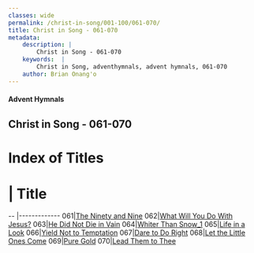 ```yaml
---
classes: wide
permalink: /christ-in-song/001-100/061-070/
title: Christ in Song - 061-070
metadata:
    description: |
        Christ in Song - 061-070
    keywords:  |
        Christ in Song, adventhymnals, advent hymnals, 061-070
    author: Brian Onang'o
---
```


#### Advent Hymnals
## Christ in Song - 061-070

# Index of Titles
# | Title                        
-- |-------------
061|[The Ninety and Nine](/christ-in-song/001-100/061-070/The-Ninety-and-Nine)
062|[What Will You Do With Jesus?](/christ-in-song/001-100/061-070/What-Will-You-Do-With-Jesus)
063|[He Did Not Die in Vain](/christ-in-song/001-100/061-070/He-Did-Not-Die-in-Vain)
064|[Whiter Than Snow_1](/christ-in-song/001-100/061-070/Whiter-Than-Snow_1)
065|[Life in a Look](/christ-in-song/001-100/061-070/Life-in-a-Look)
066|[Yield Not to Temptation](/christ-in-song/001-100/061-070/Yield-Not-to-Temptation)
067|[Dare to Do Right](/christ-in-song/001-100/061-070/Dare-to-Do-Right)
068|[Let the Little Ones Come](/christ-in-song/001-100/061-070/Let-the-Little-Ones-Come)
069|[Pure Gold](/christ-in-song/001-100/061-070/Pure-Gold)
070|[Lead Them to Thee](/christ-in-song/001-100/061-070/Lead-Them-to-Thee)